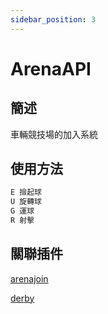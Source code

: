 ```yaml
---
sidebar_position: 3
---
```


# ArenaAPI

## 簡述

車輛競技場的加入系統

## 使用方法

```md
E 撿起球
U 旋轉球
G 運球
R 射擊
```

## 關聯插件

[arenajoin](./arenajoin)

[derby](.)